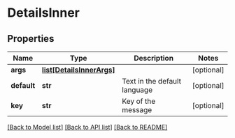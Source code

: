# DetailsInner

## Properties
Name | Type | Description | Notes
------------ | ------------- | ------------- | -------------
**args** | [**list[DetailsInnerArgs]**](DetailsInnerArgs.md) |  | [optional] 
**default** | **str** | Text in the default language | [optional] 
**key** | **str** | Key of the message | [optional] 

[[Back to Model list]](../README.md#documentation-for-models) [[Back to API list]](../README.md#documentation-for-api-endpoints) [[Back to README]](../README.md)


